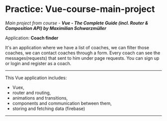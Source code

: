 # Practice: Vue-course-main-project

*Main project from course - **Vue - The Complete Guide (incl. Router &amp; Composition API) by Maximilian Schwarzmüller***


Application: **Coach finder**

It's an application where we have a list of coaches, we can filter those coaches, we can contact coaches through a form. Every coach can see the messages(requests) that sent to him under page requests. You can sign up or login and register as a coach.


______

This Vue application includes:

- Vuex,
- router and routing,
- animations and transitions,
- components and communication between them,
- storing and fetching data (firebase)

______



